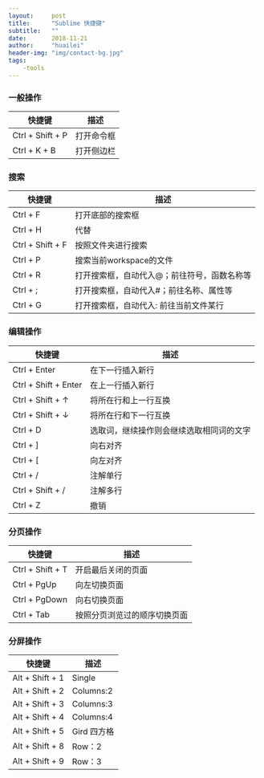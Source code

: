 ```yaml
---
layout:     post
title:      "Sublime 快捷键"
subtitle:   ""
date:       2018-11-21
author:     "huailei"
header-img: "img/contact-bg.jpg"
tags:
    -tools
---
```


### 一般操作

快捷键|描述
-|-
Ctrl + Shift + P|打开命令框
Ctrl + K + B | 打开侧边栏

### 搜索

快捷键 | 描述
-|-
Ctrl + F | 打开底部的搜索框
Ctrl + H | 代替
Ctrl + Shift + F | 按照文件夹进行搜索
Ctrl + P | 搜索当前workspace的文件
Ctrl + R | 打开搜索框，自动代入@；前往符号，函数名称等
Ctrl + ; | 打开搜索框，自动代入#；前往名称、属性等
Ctrl + G | 打开搜索框，自动代入: 前往当前文件某行

### 编辑操作

快捷键 | 描述
-|-
Ctrl + Enter | 在下一行插入新行
Ctrl + Shift + Enter | 在上一行插入新行
Ctrl + Shift + ↑ | 将所在行和上一行互换
Ctrl + Shift + ↓ | 将所在行和下一行互换
Ctrl + D | 选取词，继续操作则会继续选取相同词的文字
Ctrl + ] | 向右对齐
Ctrl + [ | 向左对齐
Ctrl + / | 注解单行
Ctrl + Shift + / | 注解多行
Ctrl + Z | 撤销

### 分页操作

快捷键 | 描述
-|-
Ctrl + Shift + T | 开启最后关闭的页面
Ctrl + PgUp | 向左切换页面
Ctrl + PgDown | 向右切换页面
Ctrl + Tab | 按照分页浏览过的顺序切换页面

### 分屏操作

快捷键 | 描述
-|-
Alt + Shift + 1 | Single
Alt + Shift + 2 | Columns:2
Alt + Shift + 3 | Columns:3
Alt + Shift + 4 | Columns:4
Alt + Shift + 5 | Gird 四方格
Alt + Shift + 8 | Row：2
Alt + Shift + 9 | Row：3